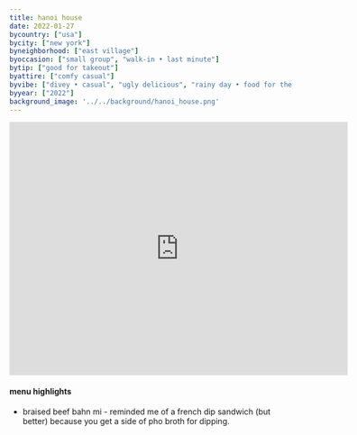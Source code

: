 ```yaml
---
title: hanoi house
date: 2022-01-27
bycountry: ["usa"]
bycity: ["new york"]
byneighborhood: ["east village"]
byoccasion: ["small group", "walk-in • last minute"]
bytip: ["good for takeout"]
byattire: ["comfy casual"]
byvibe: ["divey • casual", "ugly delicious", "rainy day • food for the soul", "low-key"]
byyear: ["2022"]
background_image: '../../background/hanoi_house.png'
---
```


<iframe src="https://www.google.com/maps/embed?pb=!1m18!1m12!1m3!1d3023.591310677739!2d-73.98612462343526!3d40.727012536695675!2m3!1f0!2f0!3f0!3m2!1i1024!2i768!4f13.1!3m3!1m2!1s0x89c2599d668a6c05%3a0x1e72d38c83ee191e!2shanoi%20house!5e0!3m2!1sen!2sus!4v1696445244069!5m2!1sen!2sus" width="600" height="450" style="border:0;" allowfullscreen="" loading="lazy" referrerpolicy="no-referrer-when-downgrade"></iframe>

#### menu highlights
* braised beef bahn mi - reminded me of a french dip sandwich (but better) because you get a side of pho broth for dipping.